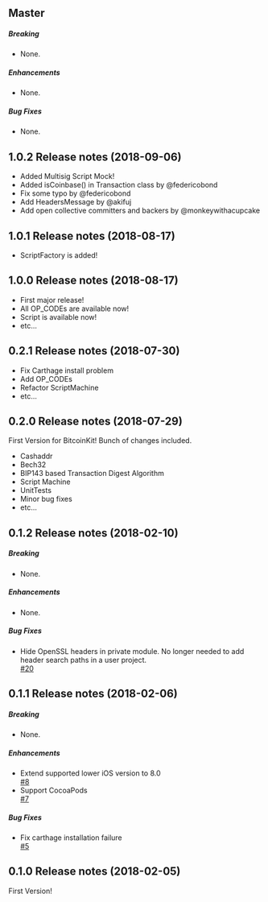 ## Master

##### Breaking

* None.  

##### Enhancements

* None.  

##### Bug Fixes

* None.  

## 1.0.2 Release notes (2018-09-06)
- Added Multisig Script Mock!
- Added isCoinbase() in Transaction class by @federicobond
- Fix some typo by @federicobond
- Add HeadersMessage by @akifuj
- Add open collective committers and backers by @monkeywithacupcake

## 1.0.1 Release notes (2018-08-17)
- ScriptFactory is added!

## 1.0.0 Release notes (2018-08-17)
- First major release!
- All OP_CODEs are available now!
- Script is available now!
- etc...

## 0.2.1 Release notes (2018-07-30)
- Fix Carthage install problem
- Add OP_CODEs
- Refactor ScriptMachine
- etc...

## 0.2.0 Release notes (2018-07-29)
First Version for BitcoinKit!
Bunch of changes included.

- Cashaddr
- Bech32
- BIP143 based Transaction Digest Algorithm
- Script Machine
- UnitTests
- Minor bug fixes
- etc...

## 0.1.2 Release notes (2018-02-10)

##### Breaking

* None.  

##### Enhancements

* None.  

##### Bug Fixes

* Hide OpenSSL headers in private module. No longer needed to add header search paths in a user project.  
  [#20](https://github.com/kishikawakatsumi/BitcoinKit/pull/20)

## 0.1.1 Release notes (2018-02-06)

##### Breaking

* None.  

##### Enhancements

* Extend supported lower iOS version to 8.0  
  [#8](https://github.com/kishikawakatsumi/BitcoinKit/pull/8)
* Support CocoaPods  
  [#7](https://github.com/kishikawakatsumi/BitcoinKit/pull/7)

##### Bug Fixes

* Fix carthage installation failure  
  [#5](https://github.com/kishikawakatsumi/BitcoinKit/pull/5)

## 0.1.0 Release notes (2018-02-05)

First Version!
